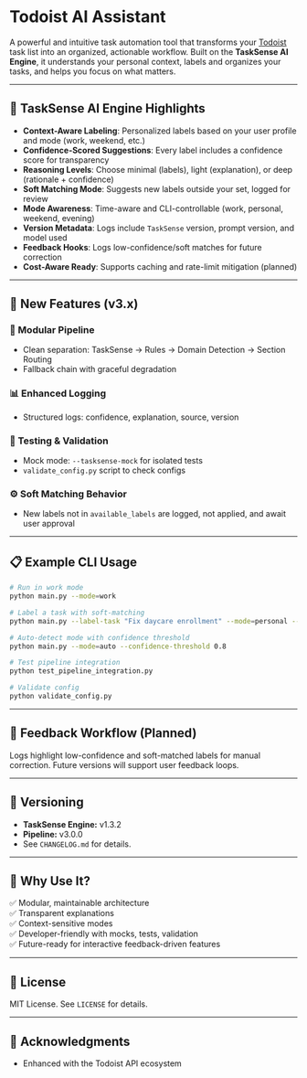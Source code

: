 # Todoist AI Assistant

A powerful and intuitive task automation tool that transforms your [Todoist](https://todoist.com) task list into an organized, actionable workflow. Built on the **TaskSense AI Engine**, it understands your personal context, labels and organizes your tasks, and helps you focus on what matters.

---

## 🧠 TaskSense AI Engine Highlights

- **Context-Aware Labeling**: Personalized labels based on your user profile and mode (work, weekend, etc.)
- **Confidence-Scored Suggestions**: Every label includes a confidence score for transparency
- **Reasoning Levels**: Choose minimal (labels), light (explanation), or deep (rationale + confidence)
- **Soft Matching Mode**: Suggests new labels outside your set, logged for review
- **Mode Awareness**: Time-aware and CLI-controllable (work, personal, weekend, evening)
- **Version Metadata**: Logs include `TaskSense` version, prompt version, and model used
- **Feedback Hooks**: Logs low-confidence/soft matches for future correction
- **Cost-Aware Ready**: Supports caching and rate-limit mitigation (planned)

---

## 🚀 New Features (v3.x)

### 🧩 Modular Pipeline

- Clean separation: TaskSense → Rules → Domain Detection → Section Routing
- Fallback chain with graceful degradation

### 📊 Enhanced Logging

- Structured logs: confidence, explanation, source, version

### 🧪 Testing & Validation

- Mock mode: `--tasksense-mock` for isolated tests
- `validate_config.py` script to check configs

### ⚙️ Soft Matching Behavior

- New labels not in `available_labels` are logged, not applied, and await user approval

---

## 📋 Example CLI Usage

```bash
# Run in work mode
python main.py --mode=work

# Label a task with soft-matching
python main.py --label-task "Fix daycare enrollment" --mode=personal --soft-matching

# Auto-detect mode with confidence threshold
python main.py --mode=auto --confidence-threshold 0.8

# Test pipeline integration
python test_pipeline_integration.py

# Validate config
python validate_config.py
```

---

## 🧾 Feedback Workflow (Planned)

Logs highlight low-confidence and soft-matched labels for manual correction. Future versions will support user feedback loops.

---

## 📜 Versioning

- **TaskSense Engine:** v1.3.2
- **Pipeline:** v3.0.0
- See `CHANGELOG.md` for details.

---

## 🌟 Why Use It?

✅ Modular, maintainable architecture\
✅ Transparent explanations\
✅ Context-sensitive modes\
✅ Developer-friendly with mocks, tests, validation\
✅ Future-ready for interactive feedback-driven features

---

## 📜 License

MIT License. See `LICENSE` for details.

---

## 🙏 Acknowledgments

- Enhanced with the Todoist API ecosystem